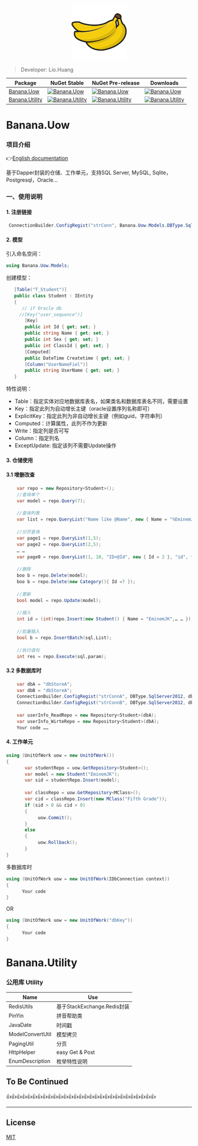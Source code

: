 <div align=center><img width = '150' height ='150' src ="https://raw.githubusercontent.com/EminemJK/Banana/master/Banana/Doc/banana_logo.png"/></div>

> Developer: Lio.Huang

| Package | NuGet Stable | NuGet Pre-release | Downloads |
| ------- | ------------ | ----------------- | --------- |
| [Banana.Uow](https://www.nuget.org/packages/Banana.Uow/) | [![Banana.Uow](https://img.shields.io/nuget/v/Banana.Uow.svg)](https://www.nuget.org/packages/Banana.Uow/)  | [![Banana.Uow](https://img.shields.io/nuget/vpre/Banana.Uow.svg)](https://www.nuget.org/packages/Banana.Uow/) | [![Banana.Uow](https://img.shields.io/nuget/dt/Banana.Uow.svg)](https://www.nuget.org/packages/Banana.Uow/) |
| [Banana.Utility](https://www.nuget.org/packages/Banana.Utility/) | [![Banana.Utility](https://img.shields.io/nuget/v/Banana.Utility.svg)](https://www.nuget.org/packages/Banana.Utility/)  | [![Banana.Utility](https://img.shields.io/nuget/vpre/Banana.Utility.svg)](https://www.nuget.org/packages/Banana.Utility/) | [![Banana.Utility](https://img.shields.io/nuget/dt/Banana.Utility.svg)](https://www.nuget.org/packages/Banana.Utility/) |

# Banana.Uow
### 项目介绍
👉[English documentation](https://github.com/EminemJK/Banana/wiki)

基于Dapper封装的仓储、工作单元，支持SQL Server, MySQL, Sqlite，Postgresql，Oracle...

### 一、使用说明
#### 1. 注册链接
``` csharp
 ConnectionBuilder.ConfigRegist("strConn", Banana.Uow.Models.DBType.SqlServer);
```
#### 2. 模型
引入命名空间：
``` csharp
using Banana.Uow.Models;
```
创建模型：
``` csharp
   [Table("T_Student")]
   public class Student : IEntity
   {
      // if Oracle db
     //[Key("user_sequence")]
       [Key]
       public int Id { get; set; }
       public string Name { get; set; }
       public int Sex { get; set; }
       public int ClassId { get; set; }
       [Computed]
       public DateTime Createtime { get; set; }
       [Column("UserNameFiel")]
       public string UserName { get; set; }
   }
```
特性说明：
* Table：指定实体对应地数据库表名，如果类名和数据库表名不同，需要设置
* Key：指定此列为自动增长主键（oracle设置序列名称即可）
* ExplicitKey：指定此列为非自动增长主键（例如guid，字符串列）
* Computed：计算属性，此列不作为更新
* Write：指定列是否可写
* Column：指定列名
* ExceptUpdate: 指定该列不需要Update操作
#### 3. 仓储使用
#### 3.1 增删改查
``` csharp
    var repo = new Repository<Student>();
    //查询单个
    var model = repo.Query(7);

    //查询列表
    var list = repo.QueryList("Name like @Name", new { Name = "%EminemJK%" });

    //分页查询
    var page1 = repo.QueryList(1,5);
    var page2 = repo.QueryList(2,5);
    … …
    var page0 = repo.QueryList(1, 10, "ID>@Id", new { Id = 2 }, "id", false);

    //删除
    boo b = repo.Delete(model);
    boo b = repo.Delete(new Category(){ Id =7 });

    //更新
    bool model = repo.Update(model);

    //插入
    int id = (int)repo.Insert(new Student() { Name = "EminemJK",… … });

    //批量插入
    bool b = repo.InsertBatch(sql,List);

    //执行语句
    int res = repo.Execute(sql,param);
```
#### 3.2 多数据库时
``` csharp
    var dbA = "dbStoreA";
    var dbB = "dbStoreA";
    ConnectionBuilder.ConfigRegist("strConnA", DBType.SqlServer2012, dbA);
    ConnectionBuilder.ConfigRegist("strConnB", DBType.SqlServer2012, dbB);
    
    var userInfo_ReadRepo = new Repository<Student>(dbA); 
    var userInfo_WirteRepo = new Repository<Student>(dbA);
    Your code ……
```
#### 4. 工作单元
``` csharp
using (UnitOfWork uow = new UnitOfWork())
{
       var studentRepo = uow.GetRepository<Student>();
       var model = new Student("EminemJK");
       var sid = studentRepo.Insert(model);

       var classRepo = uow.GetRepository<MClass>();
       var cid = classRepo.Insert(new MClass("Fifth Grade"));
       if (sid > 0 && cid > 0)
       {
            uow.Commit();
       }
       else
       {
            uow.Rollback();
       }
}
```
多数据库时
``` csharp
using (UnitOfWork uow = new UnitOfWork(IDbConnection context))
{
      Your code
}
```
OR
``` csharp
using (UnitOfWork uow = new UnitOfWork("dbKey"))
{
      Your code
}
```
# Banana.Utility
### 公用库 Utility

| Name| Use |
| ------- | ------- |
| RedisUtils | 基于StackExchange.Redis封装 |
| PinYin  | 拼音帮助类|
| JavaDate | 时间戳 |
| ModelConvertUtil | 模型拷贝 |
| PagingUtil | 分页 |
| HttpHelper | easy Get & Post |
| EnumDescription | 枚举特性说明 |

## To Be Continued
👍👍👍👍👍👍👍👍👍👍👍👍👍👍👍👍👍👍👍👍👍👍👍👍👍👍👍👍👍

-------
License
-------
[MIT](https://github.com/EminemJK/Banana/blob/master/LICENSE)